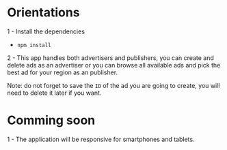 # Orientations # 

1 - Install the dependencies
  - `npm install`
  
2 - This app handles both advertisers and publishers, you can create and delete ads as an advertiser or you can browse all available ads and pick the best ad for your region as an publisher.

  Note: do not forget to save the `ID` of the ad you are going to create, you will need to delete it later if you want.

# Comming soon #
1 - The application will be responsive for smartphones and tablets.
